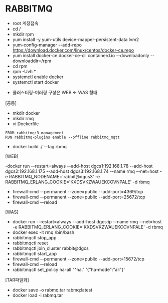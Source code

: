 # RABBITMQ

- root 계정접속
- cd /
- mkdir rpm
- yum install -y yum-utils device-mapper-persistent-data lvm2
- yum-config-manager --add-repo https://download.docker.com/linux/centos/docker-ce.repo
- yum install docker-ce docker-ce-cli containerd.io --downloadonly --downloaddir=/rpm
- cd rpm
- rpm -Uvh *
- systemctl enable docker
- systemctl start docker


* 클러스터링-미러링 구성은 WEB <- WAS 형태

[공통]
- mkdir docker
- mkdir rmq
- vi Dockerfile

```
FROM rabbitmq:3-management
RUN rabbitmq-plugins enable --offline rabbitmq_mqtt
```

- docker build ./ --tag rbmq

[WEB]

-docker run --restart=always --add-host dgcs1:192.168.1.78 --add-host dgcs2:192.168.1.175 --add-host dgcs3:192.168.1.74 --name rmq --net=host -e RABBITMQ_NODENAME='rabbit@dgcs3' -e RABBITMQ_ERLANG_COOKIE='KXDSVKZWAUEKCOVNPALE' -d rbmq
- firewall-cmd --permanent --zone=public --add-port=4369/tcp
- firewall-cmd --permanent --zone=public --add-port=25672/tcp
- firewall-cmd --reload

[WAS]

- docker run --restart=always --add-host dgcs:ip --name rmq --net=host -e RABBITMQ_ERLANG_COOKIE='KXDSVKZWAUEKCOVNPALE' -d rbmq
- docker exec -it rmq /bin/bash
- rabbitmqctl stop_app
- rabbitmqctl reset
- rabbitmqctl join_cluster rabbit@dgcs
- rabbitmqctl start_app
- firewall-cmd --permanent --zone=public --add-port=15672/tcp
- firewall-cmd --reload
- rabbitmqctl set_policy ha-all "^ha\." '{"ha-mode":"all"}'

[TAR파일화]

- docker save -o rabmq.tar rabmq:latest
- docker load -i rabmq.tar
